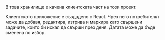 В това хранилище е качена клиентската част на този проект.

Клиентското приложение е създадено с React. Чрез него потребителят може да добавя, редактира, изтрива и маркира като свършени задачите, които би искал да свърши през деня. Датата може да бъде сменена по избор.
